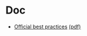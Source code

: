 # Doc

* [Official best practices](http://symfony.com/doc/current/best_practices/index.html) [(pdf)](http://symfony.com/pdf/Symfony_best_practices_3.1.pdf?v=4)